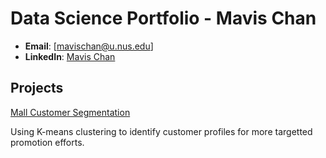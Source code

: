# Data Science Portfolio - Mavis Chan

- **Email**: [mavischan@u.nus.edu]
- **LinkedIn**: [Mavis Chan](https://www.linkedin.com/in/mavis-chan-yan-ni/)

## Projects
[Mall Customer Segmentation](https://mavis-cyn.github.io/data-portfolio/Mall%20Customer%20Segmentation.html)

Using K-means clustering to identify customer profiles for more targetted promotion efforts.
